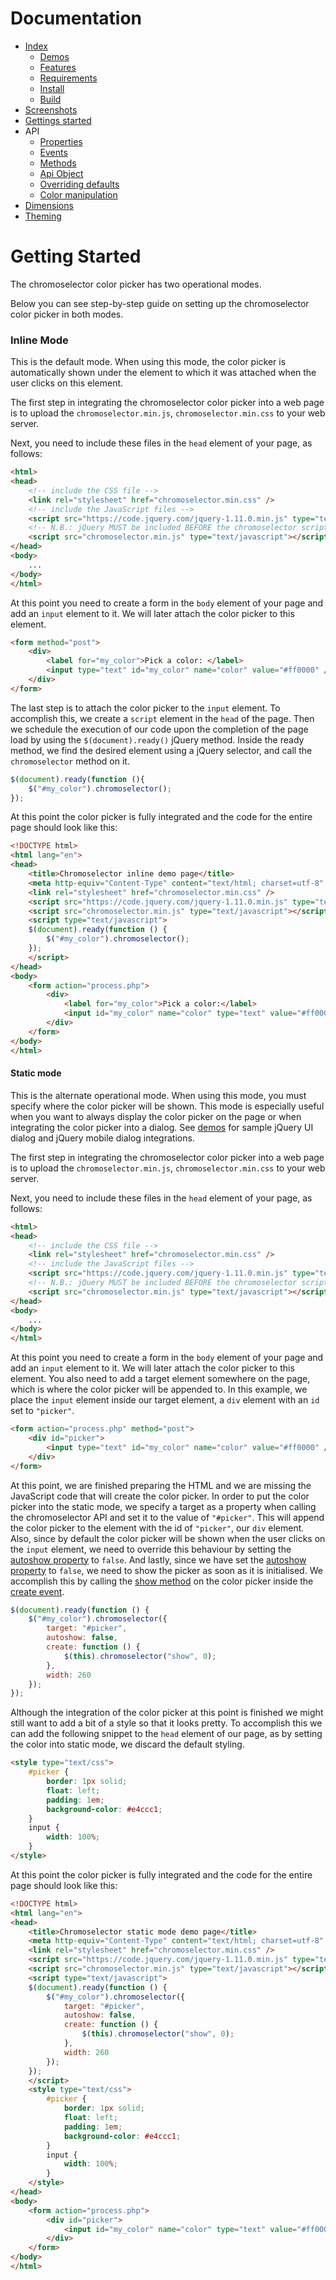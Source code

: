 # Documentation
- [Index](../README.md)
  - [Demos](../README.md#demos)
  - [Features](../README.md#features)
  - [Requirements](../README.md#requirements)
  - [Install](../README.md#install)
  - [Build](../README.md#build)
- [Screenshots](screenshots.md)
- [Gettings started](gettings-started.md)
- API
  - [Properties](properties.md)
  - [Events](events.md)
  - [Methods](methods.md)
  - [Api Object](api-object.md)
  - [Overriding defaults](defaults.md)
  - [Color manipulation](color.md)
- [Dimensions](dimensions.md)
- [Theming](theming.md)

# Getting Started
The chromoselector color picker has two operational modes.

Below you can see step-by-step guide on setting up the chromoselector color picker in both modes.

### Inline Mode
This is the default mode. When using this mode, the color picker is automatically shown under the element to which it was attached when the user clicks on this element.

The first step in integrating the chromoselector color picker into a web page is to upload the ```chromoselector.min.js```, ```chromoselector.min.css``` to your web server.

Next, you need to include these files in the ```head``` element of your page, as follows:

```html
<html>
<head>
    <!-- include the CSS file -->
    <link rel="stylesheet" href="chromoselector.min.css" />
    <!-- include the JavaScript files -->
    <script src="https://code.jquery.com/jquery-1.11.0.min.js" type="text/javascript"></script>
    <!-- N.B.: jQuery MUST be included BEFORE the chromoselector script -->
    <script src="chromoselector.min.js" type="text/javascript"></script>
</head>
<body>
    ...
</body>
</html>
```

At this point you need to create a form in the ```body``` element of your page and add an ```input``` element to it. We will later attach the color picker to this element.

```html
<form method="post">
    <div>
        <label for="my_color">Pick a color: </label>
        <input type="text" id="my_color" name="color" value="#ff0000" />
    </div>
</form>
```

The last step is to attach the color picker to the ```input``` element. To accomplish this, we create a ```script``` element in the ```head``` of the page. Then we schedule the execution of our code upon the completion of the page load by using the ```$(document).ready()``` jQuery method. Inside the ready method, we find the desired element using a jQuery selector, and call the ```chromoselector``` method on it.

```js
$(document).ready(function (){
    $("#my_color").chromoselector();
});
```

At this point the color picker is fully integrated and the code for the entire page should look like this:

```html
<!DOCTYPE html>
<html lang="en">
<head>
    <title>Chromoselector inline demo page</title>
    <meta http-equiv="Content-Type" content="text/html; charset=utf-8" />
    <link rel="stylesheet" href="chromoselector.min.css" />
    <script src="https://code.jquery.com/jquery-1.11.0.min.js" type="text/javascript"></script>
    <script src="chromoselector.min.js" type="text/javascript"></script>
    <script type="text/javascript">
    $(document).ready(function () {
        $("#my_color").chromoselector();
    });
    </script>
</head>
<body>
    <form action="process.php">
        <div>
            <label for="my_color">Pick a color:</label>
            <input id="my_color" name="color" type="text" value="#ff0000" />
        </div>
    </form>
</body>
</html>
```

#### Static mode
This is the alternate operational mode. When using this mode, you must specify where the color picker will be shown. This mode is especially useful when you want to always display the color picker on the page or when integrating the color picker into a dialog. See [demos](demos.md) for sample jQuery UI dialog and jQuery mobile dialog integrations.

The first step in integrating the chromoselector color picker into a web page is to upload the ```chromoselector.min.js```, ```chromoselector.min.css``` to your web server.

Next, you need to include these files in the ```head``` element of your page, as follows:

```html
<html>
<head>
    <!-- include the CSS file -->
    <link rel="stylesheet" href="chromoselector.min.css" />
    <!-- include the JavaScript files -->
    <script src="https://code.jquery.com/jquery-1.11.0.min.js" type="text/javascript"></script>
    <!-- N.B.: jQuery MUST be included BEFORE the chromoselector script -->
    <script src="chromoselector.min.js" type="text/javascript"></script>
</head>
<body>
    ...
</body>
</html>
```

At this point you need to create a form in the ```body``` element of your page and add an ```input``` element to it. We will later attach the color picker to this element. You also need to add a target element somewhere on the page, which is where the color picker will be appended to. In this example, we place the ```input``` element inside our target element, a ```div``` element with an ```id``` set to ```"picker"```.

```html
<form action="process.php" method="post">
    <div id="picker">
        <input type="text" id="my_color" name="color" value="#ff0000" />
    </div>
</form>
```

At this point, we are finished preparing the HTML and we are missing the JavaScript code that will create the color picker. In order to put the color picker into the static mode, we specify a target as a property when calling the chromoselector API and set it to the value of ```"#picker"```. This will append the color picker to the element with the id of ```"picker"```, our ```div``` element. Also, since by default the color picker will be shown when the user clicks on the ```input``` element, we need to override this behaviour by setting the [autoshow property](properties.md#autoshow) to ```false```. And lastly, since we have set the [autoshow property](properties.md#autoshow) to ```false```, we need to show the picker as soon as it is initialised. We accomplish this by calling the [show method](methods.md#show) on the color picker inside the [create event](events.md#create).

```js
$(document).ready(function () {
    $("#my_color").chromoselector({
        target: "#picker",
        autoshow: false,
        create: function () {
            $(this).chromoselector("show", 0);
        },
        width: 260
    });
});
```

Although the integration of the color picker at this point is finished we might still want to add a bit of a style so that it looks pretty. To accomplish this we can add the following snippet to the ```head``` element of our page, as by setting the color into static mode, we discard the default styling.

```html
<style type="text/css">
    #picker {
        border: 1px solid;
        float: left;
        padding: 1em;
        background-color: #e4ccc1;
    }
    input {
        width: 100%;
    }
</style>
```

At this point the color picker is fully integrated and the code for the entire page should look like this:

```html
<!DOCTYPE html>
<html lang="en">
<head>
    <title>Chromoselector static mode demo page</title>
    <meta http-equiv="Content-Type" content="text/html; charset=utf-8" />
    <link rel="stylesheet" href="chromoselector.min.css" />
    <script src="https://code.jquery.com/jquery-1.11.0.min.js" type="text/javascript"></script>
    <script src="chromoselector.min.js" type="text/javascript"></script>
    <script type="text/javascript">
    $(document).ready(function () {
        $("#my_color").chromoselector({
            target: "#picker",
            autoshow: false,
            create: function () {
                $(this).chromoselector("show", 0);
            },
            width: 260
        });
    });
    </script>
    <style type="text/css">
        #picker {
            border: 1px solid;
            float: left;
            padding: 1em;
            background-color: #e4ccc1;
        }
        input {
            width: 100%;
        }
    </style>
</head>
<body>
    <form action="process.php">
        <div id="picker">
            <input id="my_color" name="color" type="text" value="#ff0000" />
        </div>
    </form>
</body>
</html>
```
